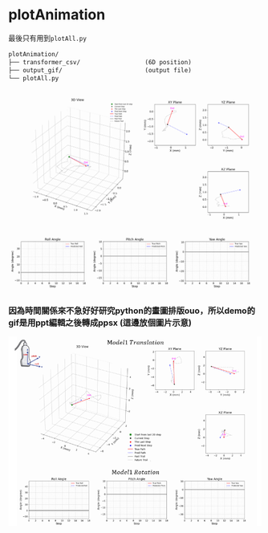 # plotAnimation
最後只有用到`plotAll.py`
```
plotAnimation/
├── transformer_csv/                  (6D position)
├── output_gif/                       (output file)
└── plotAll.py
```
![image](https://github.com/Yun0921/plotAnimation/blob/main/output_gif/data_0513_01_predictions_animation.gif)

### 因為時間關係來不急好好研究python的畫圖排版ouo，所以demo的gif是用ppt編輯之後轉成ppsx (這邊放個圖片示意)
![image](https://github.com/Yun0921/plotAnimation/blob/main/ppt_combine.png)
